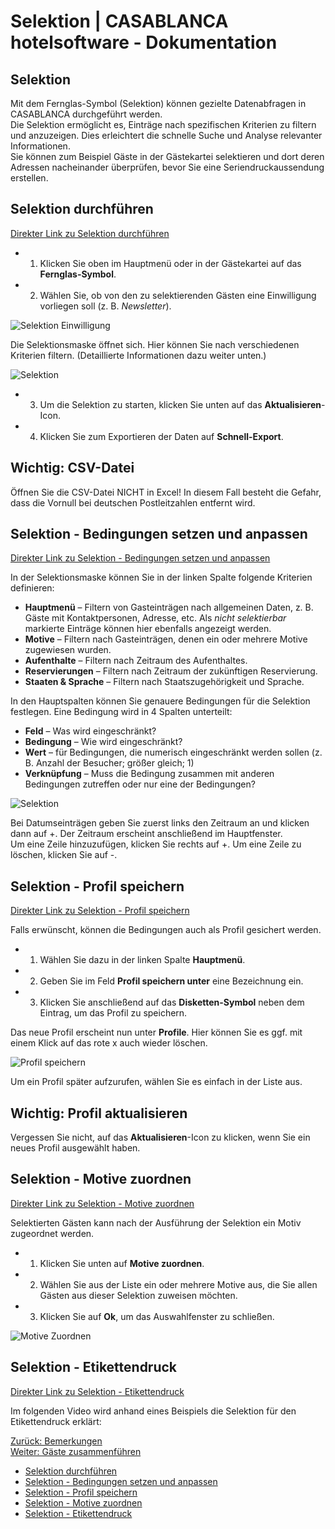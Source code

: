 # Selektion | CASABLANCA hotelsoftware - Dokumentation

## Selektion

Mit dem Fernglas-Symbol (Selektion) können gezielte Datenabfragen in CASABLANCA durchgeführt werden.  
Die Selektion ermöglicht es, Einträge nach spezifischen Kriterien zu filtern und anzuzeigen. Dies erleichtert die schnelle Suche und Analyse relevanter Informationen.  
Sie können zum Beispiel Gäste in der Gästekartei selektieren und dort deren Adressen nacheinander überprüfen, bevor Sie eine Seriendruckaussendung erstellen.

## Selektion durchführen

[Direkter Link zu Selektion durchführen](https://docs.casablanca.at/desktop/guest_profile/selection/#selektion-durchführen)

* 1. Klicken Sie oben im Hauptmenü oder in der Gästekartei auf das **Fernglas-Symbol**.  
* 2. Wählen Sie, ob von den zu selektierenden Gästen eine Einwilligung vorliegen soll (z. B. *Newsletter*).

![Selektion Einwilligung](https://docs.casablanca.at/assets/images/selektion_einwilligung-b54fad1ba2baf60f4b419f4568e7e7e7.png "Selektion Einwilligung")

Die Selektionsmaske öffnet sich. Hier können Sie nach verschiedenen Kriterien filtern. (Detaillierte Informationen dazu weiter unten.)

![Selektion](https://docs.casablanca.at/assets/images/selektion-3bd99989eea9c406e39dc304ffac5265.png "Selektion")

* 3. Um die Selektion zu starten, klicken Sie unten auf das **Aktualisieren**-Icon.  
* 4. Klicken Sie zum Exportieren der Daten auf **Schnell-Export**.

## Wichtig: CSV-Datei

Öffnen Sie die CSV-Datei NICHT in Excel! In diesem Fall besteht die Gefahr, dass die Vornull bei deutschen Postleitzahlen entfernt wird.

## Selektion - Bedingungen setzen und anpassen

[Direkter Link zu Selektion - Bedingungen setzen und anpassen](https://docs.casablanca.at/desktop/guest_profile/selection/#selektion---bedingungen-setzen-und-anpassen)

In der Selektionsmaske können Sie in der linken Spalte folgende Kriterien definieren:

* **Hauptmenü** – Filtern von Gasteinträgen nach allgemeinen Daten, z. B. Gäste mit Kontaktpersonen, Adresse, etc. Als *nicht selektierbar* markierte Einträge können hier ebenfalls angezeigt werden.  
* **Motive** – Filtern nach Gasteinträgen, denen ein oder mehrere Motive zugewiesen wurden.  
* **Aufenthalte** – Filtern nach Zeitraum des Aufenthaltes.  
* **Reservierungen** – Filtern nach Zeitraum der zukünftigen Reservierung.  
* **Staaten & Sprache** – Filtern nach Staatszugehörigkeit und Sprache.

In den Hauptspalten können Sie genauere Bedingungen für die Selektion festlegen. Eine Bedingung wird in 4 Spalten unterteilt:

* **Feld** – Was wird eingeschränkt?  
* **Bedingung** – Wie wird eingeschränkt?  
* **Wert** – für Bedingungen, die numerisch eingeschränkt werden sollen (z. B. Anzahl der Besucher; größer gleich; 1)  
* **Verknüpfung** – Muss die Bedingung zusammen mit anderen Bedingungen zutreffen oder nur eine der Bedingungen?

![Selektion](https://docs.casablanca.at/assets/images/selektion_res-f20ab899746b8b40b39916c04daa7f2f.png "Selektion")

Bei Datumseinträgen geben Sie zuerst links den Zeitraum an und klicken dann auf +. Der Zeitraum erscheint anschließend im Hauptfenster.  
Um eine Zeile hinzuzufügen, klicken Sie rechts auf +. Um eine Zeile zu löschen, klicken Sie auf -.

## Selektion - Profil speichern

[Direkter Link zu Selektion - Profil speichern](https://docs.casablanca.at/desktop/guest_profile/selection/#selektion---profil-speichern)

Falls erwünscht, können die Bedingungen auch als Profil gesichert werden.

* 1. Wählen Sie dazu in der linken Spalte **Hauptmenü**.  
* 2. Geben Sie im Feld **Profil speichern unter** eine Bezeichnung ein.  
* 3. Klicken Sie anschließend auf das **Disketten-Symbol** neben dem Eintrag, um das Profil zu speichern.

Das neue Profil erscheint nun unter **Profile**. Hier können Sie es ggf. mit einem Klick auf das rote x auch wieder löschen.

![Profil speichern](https://docs.casablanca.at/assets/images/profil_speichern-5495e15f04d993d1fa69929770cb51be.png "Profil speichern")

Um ein Profil später aufzurufen, wählen Sie es einfach in der Liste aus.

## Wichtig: Profil aktualisieren

Vergessen Sie nicht, auf das **Aktualisieren**-Icon zu klicken, wenn Sie ein neues Profil ausgewählt haben.

## Selektion - Motive zuordnen

[Direkter Link zu Selektion - Motive zuordnen](https://docs.casablanca.at/desktop/guest_profile/selection/#selektion---motive-zuordnen)

Selektierten Gästen kann nach der Ausführung der Selektion ein Motiv zugeordnet werden.

* 1. Klicken Sie unten auf **Motive zuordnen**.  
* 2. Wählen Sie aus der Liste ein oder mehrere Motive aus, die Sie allen Gästen aus dieser Selektion zuweisen möchten.  
* 3. Klicken Sie auf **Ok**, um das Auswahlfenster zu schließen.

![Motive Zuordnen](https://docs.casablanca.at/assets/images/motive_zuordnen-8f977d1561ae8364f96e48722e4ce935.png "Motive Zuordnen")

## Selektion - Etikettendruck

[Direkter Link zu Selektion - Etikettendruck](https://docs.casablanca.at/desktop/guest_profile/selection/#selektion---etikettendruck)

Im folgenden Video wird anhand eines Beispiels die Selektion für den Etikettendruck erklärt:

[Zurück: Bemerkungen](https://docs.casablanca.at/desktop/guest_profile/remarks)  
[Weiter: Gäste zusammenführen](https://docs.casablanca.at/desktop/guest_profile/guest_duplicates)

* [Selektion durchführen](https://docs.casablanca.at/desktop/guest_profile/selection/#selektion-durchführen)  
* [Selektion - Bedingungen setzen und anpassen](https://docs.casablanca.at/desktop/guest_profile/selection/#selektion---bedingungen-setzen-und-anpassen)  
* [Selektion - Profil speichern](https://docs.casablanca.at/desktop/guest_profile/selection/#selektion---profil-speichern)  
* [Selektion - Motive zuordnen](https://docs.casablanca.at/desktop/guest_profile/selection/#selektion---motive-zuordnen)  
* [Selektion - Etikettendruck](https://docs.casablanca.at/desktop/guest_profile/selection/#selektion---etikettendruck)